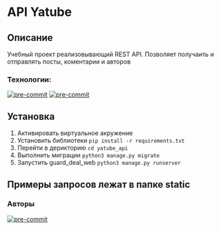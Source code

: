 # API Yatube

## Описание
Учебный проект реализовывающий REST API. Позволяет получаить и отправлять посты,
коментарии и авторов

### Технологии:

[![pre-commit](https://img.shields.io/badge/Python-3.11-3776AB?logo=python&logoColor=white)](https://www.python.org/downloads/release/python-3111/) 
[![pre-commit](https://img.shields.io/badge/Django-3.2-092E20?logo=django&logoColor=white)](https://docs.djangoproject.com/en/4.2/releases/3.2/)

## Установка

1. Активировать виртуальное акружение
2. Установить библиотеки 
``pip install -r requirements.txt``
3. Перейти в дерикторию
``cd yatube_api``
4. Выполнить миграции 
``python3 manage.py migrate``
5. Запустить guard_deal_web
``python3 manage.py runserver``

## Примеры запросов лежат в папке static

### Авторы
[![pre-commit](https://img.shields.io/badge/ARLIKIN-0000FF?logo=github&logoColor=white)](https://github.com/ARLIKIN)

